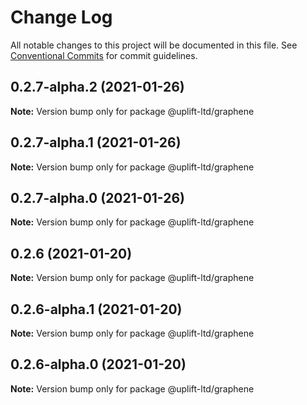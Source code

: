 # Change Log

All notable changes to this project will be documented in this file.
See [Conventional Commits](https://conventionalcommits.org) for commit guidelines.

## 0.2.7-alpha.2 (2021-01-26)

**Note:** Version bump only for package @uplift-ltd/graphene





## 0.2.7-alpha.1 (2021-01-26)

**Note:** Version bump only for package @uplift-ltd/graphene





## 0.2.7-alpha.0 (2021-01-26)

**Note:** Version bump only for package @uplift-ltd/graphene





## 0.2.6 (2021-01-20)

**Note:** Version bump only for package @uplift-ltd/graphene





## 0.2.6-alpha.1 (2021-01-20)

**Note:** Version bump only for package @uplift-ltd/graphene





## 0.2.6-alpha.0 (2021-01-20)

**Note:** Version bump only for package @uplift-ltd/graphene
